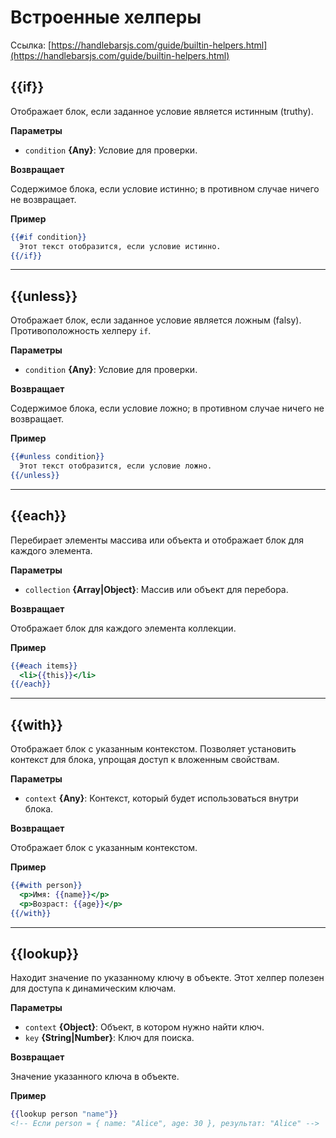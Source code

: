 # Встроенные хелперы

Ссылка: [https://handlebarsjs.com/guide/builtin-helpers.html](https://handlebarsjs.com/guide/builtin-helpers.html)

## {{if}}

Отображает блок, если заданное условие является истинным (truthy).

**Параметры**

* `condition` **{Any}**: Условие для проверки.

**Возвращает**

Содержимое блока, если условие истинно; в противном случае ничего не возвращает.

**Пример**

```handlebars
{{#if condition}}
  Этот текст отобразится, если условие истинно.
{{/if}}
```

---

## {{unless}}

Отображает блок, если заданное условие является ложным (falsy). Противоположность хелперу `if`.

**Параметры**

* `condition` **{Any}**: Условие для проверки.

**Возвращает**

Содержимое блока, если условие ложно; в противном случае ничего не возвращает.

**Пример**

```handlebars
{{#unless condition}}
  Этот текст отобразится, если условие ложно.
{{/unless}}
```

---

## {{each}}

Перебирает элементы массива или объекта и отображает блок для каждого элемента.

**Параметры**

* `collection` **{Array|Object}**: Массив или объект для перебора.

**Возвращает**

Отображает блок для каждого элемента коллекции.

**Пример**

```handlebars
{{#each items}}
  <li>{{this}}</li>
{{/each}}
```

---

## {{with}}

Отображает блок с указанным контекстом. Позволяет установить контекст для блока, упрощая доступ к вложенным свойствам.

**Параметры**

* `context` **{Any}**: Контекст, который будет использоваться внутри блока.

**Возвращает**

Отображает блок с указанным контекстом.

**Пример**

```handlebars
{{#with person}}
  <p>Имя: {{name}}</p>
  <p>Возраст: {{age}}</p>
{{/with}}
```

---

## {{lookup}}

Находит значение по указанному ключу в объекте. Этот хелпер полезен для доступа к динамическим ключам.

**Параметры**

* `context` **{Object}**: Объект, в котором нужно найти ключ.
* `key` **{String|Number}**: Ключ для поиска.

**Возвращает**

Значение указанного ключа в объекте.

**Пример**

```handlebars
{{lookup person "name"}}
<!-- Если person = { name: "Alice", age: 30 }, результат: "Alice" -->
```
